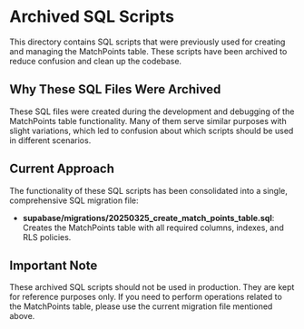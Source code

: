 # Archived SQL Scripts

This directory contains SQL scripts that were previously used for creating and managing the MatchPoints table. These scripts have been archived to reduce confusion and clean up the codebase.

## Why These SQL Files Were Archived

These SQL files were created during the development and debugging of the MatchPoints table functionality. Many of them serve similar purposes with slight variations, which led to confusion about which scripts should be used in different scenarios.

## Current Approach

The functionality of these SQL scripts has been consolidated into a single, comprehensive SQL migration file:

- **supabase/migrations/20250325_create_match_points_table.sql**: Creates the MatchPoints table with all required columns, indexes, and RLS policies.

## Important Note

These archived SQL scripts should not be used in production. They are kept for reference purposes only. If you need to perform operations related to the MatchPoints table, please use the current migration file mentioned above.
